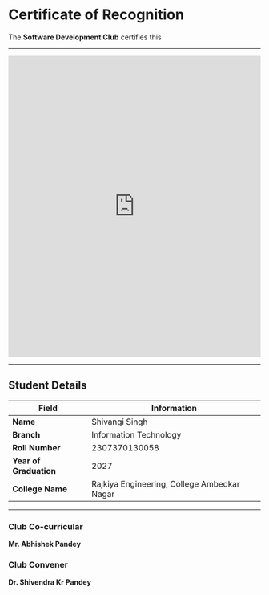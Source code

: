 # Certificate of Recognition

The **Software Development Club** certifies this

---
<embed src="https://github.com/Software-Development-Club-REC-ABN/SDC-open/blob/main/Assets/recabnsdc202509.pdf" type="application/pdf" width="100%" height="600px" />

---
## Student Details

| Field               | Information              |
|---------------------|---------------------------|
| **Name**            | Shivangi Singh            |
| **Branch**          | Information Technology    |
| **Roll Number**     | 2307370130058             |
| **Year of Graduation** | 2027                  |
| **College Name**    |Rajkiya Engineering, College Ambedkar Nagar|

---

### Club Co-curricular 
**Mr. Abhishek Pandey**

### Club Convener  
**Dr. Shivendra Kr Pandey**
